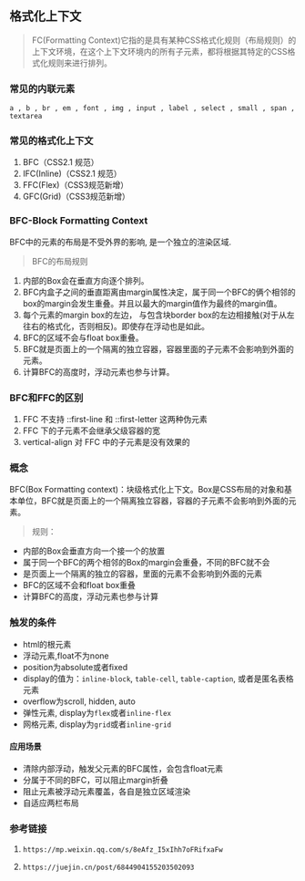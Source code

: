 ## 格式化上下文

> FC(Formatting Context)它指的是具有某种CSS格式化规则（布局规则）的上下文环境，在这个上下文环境内的所有子元素，都将根据其特定的CSS格式化规则来进行排列。

### 常见的内联元素

`a , b , br , em , font , img , input , label , select , small , span , textarea `

### 常见的格式化上下文

1. BFC（CSS2.1 规范）
2. IFC(Inline)（CSS2.1 规范）
3. FFC(Flex)（CSS3规范新增）
4. GFC(Grid)（CSS3规范新增）

### BFC-Block Formatting Context

BFC中的元素的布局是不受外界的影响, 是一个独立的渲染区域.

> BFC的布局规则

1. 内部的Box会在垂直方向逐个排列。
2. BFC内盒子之间的垂直距离由margin属性决定，属于同一个BFC的俩个相邻的box的margin会发生重叠。并且以最大的margin值作为最终的margin值。
3. 每个元素的margin box的左边， 与包含块border box的左边相接触(对于从左往右的格式化，否则相反)。即使存在浮动也是如此。
4. BFC的区域不会与float box重叠。
5. BFC就是页面上的一个隔离的独立容器，容器里面的子元素不会影响到外面的元素。
6. 计算BFC的高度时，浮动元素也参与计算。

### BFC和FFC的区别

1. FFC 不支持 ::first-line 和 ::first-letter 这两种伪元素
2. FFC 下的子元素不会继承父级容器的宽
3. vertical-align 对 FFC 中的子元素是没有效果的


### 概念
BFC(Box Formatting context)：块级格式化上下文。Box是CSS布局的对象和基本单位，BFC就是页面上的一个隔离独立容器，容器的子元素不会影响到外面的元素。

> 规则：

- 内部的Box会垂直方向一个接一个的放置
- 属于同一个BFC的两个相邻的Box的margin会重叠，不同的BFC就不会
- 是页面上一个隔离的独立的容器，里面的元素不会影响到外面的元素
- BFC的区域不会和float box重叠
- 计算BFC的高度，浮动元素也参与计算

### 触发的条件

 - html的根元素
 - 浮动元素,float不为none
 - position为absolute或者fixed
 - display的值为：`inline-block`, `table-cell`, `table-caption`, 或者是匿名表格元素
 - overflow为scroll, hidden, auto
 - 弹性元素, display为`flex`或者`inline-flex`
 - 网格元素, display为`grid`或者`inline-grid`

#### 应用场景

- 清除内部浮动，触发父元素的BFC属性，会包含float元素
- 分属于不同的BFC，可以阻止margin折叠
- 阻止元素被浮动元素覆盖，各自是独立区域渲染
- 自适应两栏布局


### 参考链接

1. `https://mp.weixin.qq.com/s/8eAfz_I5xIhh7oFRifxaFw`

2. `https://juejin.cn/post/6844904155203502093`